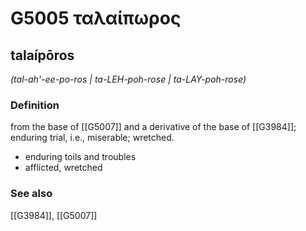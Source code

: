 # G5005 ταλαίπωρος

## talaípōros

_(tal-ah'-ee-po-ros | ta-LEH-poh-rose | ta-LAY-poh-rose)_

### Definition

from the base of [[G5007]] and a derivative of the base of [[G3984]]; enduring trial, i.e., miserable; wretched.

- enduring toils and troubles
- afflicted, wretched

### See also

[[G3984]], [[G5007]]

